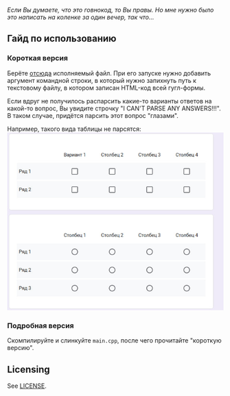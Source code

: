 *Если Вы думаете, что это говнокод, то Вы правы. Но мне нужно было это написать на коленке за один вечер, так что...*

## Гайд по использованию

### Короткая версия

Берёте [отсюда](https://github.com/RSMT98/google_form_parser/releases/latest) исполняемый файл. При его запуске нужно добавить аргумент командной строки, в который нужно запихнуть путь к текстовому файлу, в котором записан HTML-код всей гугл-формы.

Если вдруг не получилось распарсить какие-то варианты ответов на какой-то вопрос, Вы увидите строчку "I CAN'T PARSE ANY ANSWERS!!!". В таком случае, придётся парсить этот вопрос "глазами".

Например, такого вида таблицы не парсятся:
![](https://github.com/RSMT98/google_form_parser/blob/main/we%20don't%20parse%20these%20ones.jpg)

### Подробная версия

Скомпилируйте и слинкуйте `main.cpp`, после чего прочитайте "короткую версию".

## Licensing

See [LICENSE](LICENSE).